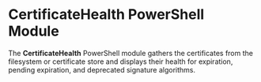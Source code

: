 # CertificateHealth PowerShell Module #

The **CertificateHealth** PowerShell module gathers the certificates from the filesystem or certificate store and displays their health for expiration, pending expiration, and deprecated signature algorithms. 